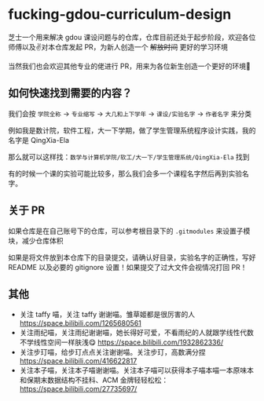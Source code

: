 # fucking-gdou-curriculum-design

芝士一个用来解决 gdou 课设问题与的仓库，仓库目前还处于起步阶段，欢迎各位师傅以及✌对本仓库发起 PR，为新人创造一个 ~~解放时间~~ 更好的学习环境

当然我们也会欢迎其他专业的佬进行 PR，用来为各位新生创造一个更好的环境🥰

## 如何快速找到需要的内容？

我们会按 `学院全称` -> `专业缩写` -> `大几和上下学年` -> `课设/实验名字` -> `作者名字` 来分类

例如我是数计院，软件工程，大一下学期，做了学生管理系统程序设计实践，我的名字是 QingXia-Ela

那么就可以这样找：`数学与计算机学院/软工/大一下/学生管理系统/QingXia-Ela` 找到

有的时候一个课的实验可能比较多，那么我们会多一个课程名字然后再到实验名字。

## 关于 PR

如果仓库是在自己账号下的仓库，可以参考根目录下的 `.gitmodules` 来设置子模块，减少仓库体积

如果是将文件放到本仓库下的目录提交，请确认好目录，实验名字的正确性，写好 README 以及必要的 gitignore 设置！如果提交了过大文件会视情况打回 PR！

## 其他

- 关注 taffy 喵，关注 taffy 谢谢喵。雏草姬都是很厉害的人 https://space.bilibili.com/1265680561
- 关注雨纪喵，关注雨纪谢谢喵，她长得好可爱，不看雨纪的人就跟学线性代数不学线性空间一样肤浅😋 https://space.bilibili.com/1932862336/
- 关注步玎喵，给步玎点点关注谢谢喵。关注步玎，高数满分捏 https://space.bilibili.com/416622817
- 关注本子喵，关注本子喵谢谢喵。关注本子喵可以获得本子喵本喵一本原味本和保期末数据结构不挂科、ACM 金牌轻轻松松：https://space.bilibili.com/27735697/
